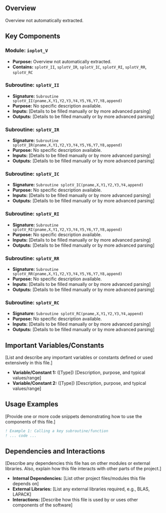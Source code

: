 ## Overview

Overview not automatically extracted.

## Key Components

### Module: `ioplot_V`
- **Purpose:** Overview not automatically extracted.
- **Contains:** `splotV_II`, `splotV_IR`, `splotV_IC`, `splotV_RI`, `splotV_RR`, `splotV_RC`

### Subroutine: `splotV_II`
- **Signature:** `Subroutine splotV_II(pname,X,Y1,Y2,Y3,Y4,Y5,Y6,Y7,Y8,append)`
- **Purpose:** No specific description available.
- **Inputs:** [Details to be filled manually or by more advanced parsing]
- **Outputs:** [Details to be filled manually or by more advanced parsing]

### Subroutine: `splotV_IR`
- **Signature:** `Subroutine splotV_IR(pname,X,Y1,Y2,Y3,Y4,Y5,Y6,Y7,Y8,append)`
- **Purpose:** No specific description available.
- **Inputs:** [Details to be filled manually or by more advanced parsing]
- **Outputs:** [Details to be filled manually or by more advanced parsing]

### Subroutine: `splotV_IC`
- **Signature:** `Subroutine splotV_IC(pname,X,Y1,Y2,Y3,Y4,append)`
- **Purpose:** No specific description available.
- **Inputs:** [Details to be filled manually or by more advanced parsing]
- **Outputs:** [Details to be filled manually or by more advanced parsing]

### Subroutine: `splotV_RI`
- **Signature:** `Subroutine splotV_RI(pname,X,Y1,Y2,Y3,Y4,Y5,Y6,Y7,Y8,append)`
- **Purpose:** No specific description available.
- **Inputs:** [Details to be filled manually or by more advanced parsing]
- **Outputs:** [Details to be filled manually or by more advanced parsing]

### Subroutine: `splotV_RR`
- **Signature:** `Subroutine splotV_RR(pname,X,Y1,Y2,Y3,Y4,Y5,Y6,Y7,Y8,append)`
- **Purpose:** No specific description available.
- **Inputs:** [Details to be filled manually or by more advanced parsing]
- **Outputs:** [Details to be filled manually or by more advanced parsing]

### Subroutine: `splotV_RC`
- **Signature:** `Subroutine splotV_RC(pname,X,Y1,Y2,Y3,Y4,append)`
- **Purpose:** No specific description available.
- **Inputs:** [Details to be filled manually or by more advanced parsing]
- **Outputs:** [Details to be filled manually or by more advanced parsing]

## Important Variables/Constants

[List and describe any important variables or constants defined or used extensively in this file.]

- **Variable/Constant 1:** ([Type]) [Description, purpose, and typical values/range]
- **Variable/Constant 2:** ([Type]) [Description, purpose, and typical values/range]

## Usage Examples

[Provide one or more code snippets demonstrating how to use the components of this file.]

```fortran
! Example 1: Calling a key subroutine/function
! ... code ...
```

## Dependencies and Interactions

[Describe any dependencies this file has on other modules or external libraries. Also, explain how this file interacts with other parts of the project.]

- **Internal Dependencies:** [List other project files/modules this file depends on]
- **External Libraries:** [List any external libraries required, e.g., BLAS, LAPACK]
- **Interactions:** [Describe how this file is used by or uses other components of the software]
